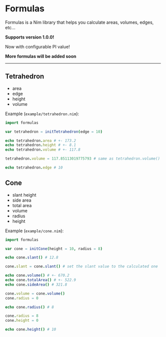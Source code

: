 <!--
  :Author: Thiago Navarro
  :Email: thiago@oxyoy.com

  **Created at:** 06/15/2021 12:48:52 Tuesday
  **Modified at:** 06/17/2021 10:04:00 PM Thursday

  ------------------------------------------------------------------------------

  readme
  ------------------------------------------------------------------------------
-->

# Formulas

Formulas is a Nim library that helps you calculate areas, volumes, edges, etc...

**Supports version 1.0.0!**

Now with configurable PI value!

**More formulas will be added soon**


----
## Tetrahedron

- area
- edge
- height
- volume

Example (`example/tetrahedron.nim`):
```nim
import formulas

var tetrahedron = initTetrahedron(edge = 10)

echo tetrahedron.area # +- 173.2
echo tetrahedron.height # +- 8.1
echo tetrahedron.volume # +- 117.8

tetrahedron.volume = 117.85113019775793 # same as tetrahedron.volume()

echo tetrahedron.edge # 10
```

## Cone

- slant height
- side area
- total area
- volume
- radius
- height

Example (`example/cone.nim`):
```nim
import formulas

var cone = initCone(height = 10, radius = 8)

echo cone.slant() # 12.8

cone.slant = cone.slant() # set the slant value to the calculated one

echo cone.volume() # +- 670.2
echo cone.totalArea() # +- 522.9
echo cone.sideArea() # 321.8

cone.volume = cone.volume()
cone.radius = 0

echo cone.radius() # 8

cone.radius = 8
cone.height = 0

echo cone.height() # 10
```

